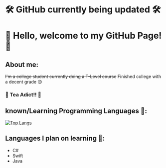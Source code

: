 # 🛠️ GitHub currently being updated 🛠️
# 👋 Hello, welcome to my GitHub Page! 👋

## About me:
~~I'm a college student currently doing a T-Level course~~
Finished college with a decent grade 😊
### 🍵 Tea Adict!! 🍵

## known/Learning Programming Languages 🧠:
[![Top Langs](https://github-readme-stats.vercel.app/api/top-langs/?username=DominikVla&hide=CSS&layout=compact&theme=radical)](https://github.com/anuraghazra/github-readme-stats)

## Languages I plan on learning 📖:
- C#
- Swift
- Java
